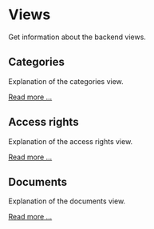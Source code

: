 Views
=====

Get information about the backend views.

## Categories

Explanation of the categories view.

[Read more ...](categories.md)

## Access rights

Explanation of the access rights view.

[Read more ...](access_rights.md)

## Documents

Explanation of the documents view.

[Read more ...](documents.md)